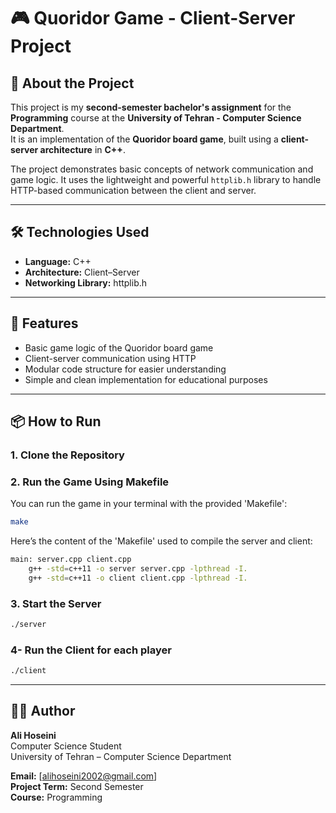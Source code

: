 # 🎮 Quoridor Game - Client-Server Project

## 📌 About the Project  
This project is my **second-semester bachelor's assignment** for the **Programming** course at the **University of Tehran - Computer Science Department**.  
It is an implementation of the **Quoridor board game**, built using a **client-server architecture** in **C++**.

The project demonstrates basic concepts of network communication and game logic. It uses the lightweight and powerful `httplib.h` library to handle HTTP-based communication between the client and server.

---

## 🛠 Technologies Used
- **Language:** C++
- **Architecture:** Client–Server
- **Networking Library:** httplib.h

---

## 🚀 Features
- Basic game logic of the Quoridor board game  
- Client-server communication using HTTP  
- Modular code structure for easier understanding  
- Simple and clean implementation for educational purposes

---

## 📦 How to Run

### 1. Clone the Repository

### 2. Run the Game Using Makefile

You can run the game in your terminal with the provided 'Makefile':
```bash
make
```

Here’s the content of the 'Makefile' used to compile the server and client:
```bash
main: server.cpp client.cpp
	g++ -std=c++11 -o server server.cpp -lpthread -I.
	g++ -std=c++11 -o client client.cpp -lpthread -I.
```

### 3. Start the Server

```bash
./server
```

### 4- Run the Client for each player

```bash
./client
```

---

## 🙋‍♂️ Author

**Ali Hoseini**  
Computer Science Student  
University of Tehran – Computer Science Department  

**Email:** [alihoseini2002@gmail.com]  
**Project Term:** Second Semester  
**Course:** Programming
